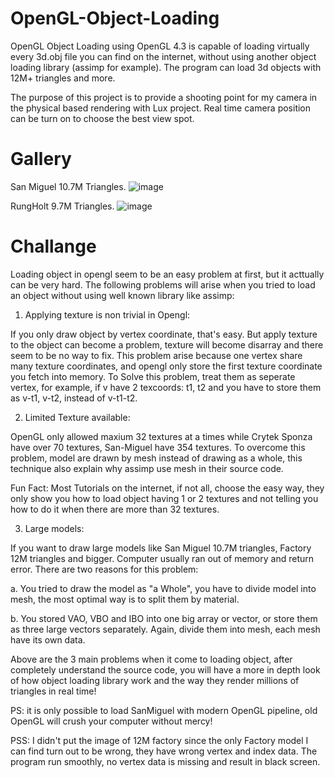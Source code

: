 # OpenGL-Object-Loading
OpenGL Object Loading using OpenGL 4.3 is capable of loading virtually every 3d.obj file you can find on the internet, without using another object loading library (assimp for example). The program can load 3d objects with 12M+ triangles and more.

The purpose of this project is to provide a shooting point for my camera in the physical based rendering with Lux project. Real time camera position can be turn on to choose the best view spot. 


# Gallery

San Miguel 10.7M Triangles.
![image](https://user-images.githubusercontent.com/93391908/140255256-d7cb524f-a53d-428e-ae15-4ee86b3ee16e.png)

RungHolt 9.7M Triangles.
![image](https://user-images.githubusercontent.com/93391908/140255628-4f5f732f-2f60-4cf8-a5ac-247b901d3179.png)

# Challange
Loading object in opengl seem to be an easy problem at first, but it acttually can be very hard. The following problems will arise when you tried to load an object without using well known library like assimp:

1. Applying texture is non trivial in Opengl:
 
If you only draw object by vertex coordinate, that's easy. But apply texture to the object can become a problem, texture will become disarray and there seem to be no way to fix. This problem arise because one vertex share many texture coordinates, and opengl only store the first texture coordinate you fetch into memory. 
To Solve this problem, treat them as seperate vertex, for example, if v have 2 texcoords: t1, t2 and you have to store them as v-t1, v-t2, instead of v-t1-t2.

2. Limited Texture available:

OpenGL only allowed maxium 32 textures at a times while Crytek Sponza have over 70 textures, San-Miguel have 354 textures. To overcome this problem, model are drawn by mesh instead of drawing as a whole, this technique also explain why assimp use mesh in their source code.

Fun Fact: Most Tutorials on the internet, if not all, choose the easy way, they only show you how to load object having 1 or 2 textures and not telling you how to do it when there are more than 32 textures.

3. Large models:

If you want to draw large models like San Miguel 10.7M triangles, Factory 12M triangles and bigger. Computer usually ran out of memory and return error. There are two reasons for this problem:

a. You tried to draw the model as "a Whole", you have to divide model into mesh, the most optimal way is to split them by material.

b. You stored VAO, VBO and IBO into one big array or vector, or store them as three large vectors separately. Again, divide them into mesh, each mesh have its own data.

Above are the 3 main problems when it come to loading object, after completely understand the source code, you will have a more in depth look of how object loading library work and the way they render millions of triangles in real time! 

PS: it is only possible to load SanMiguel with modern OpenGL pipeline, old OpenGL will crush your computer without mercy!

PSS: I didn't put the image of 12M factory since the only Factory model I can find turn out to be wrong, they have wrong vertex and index data. The program run smoothly, no vertex data is missing and result in black screen.
